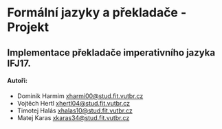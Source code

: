 # Formální jazyky a překladače - Projekt
## Implementace překladače imperativního jazyka IFJ17.

#### Autoři: 
- Dominik Harmim <xharmi00@stud.fit.vutbr.cz>
- Vojtěch Hertl <xhertl04@stud.fit.vutbr.cz>
- Timotej Halás <xhalas10@stud.fit.vutbr.cz>
- Matej Karas <xkaras34@stud.fit.vutbr.cz>
